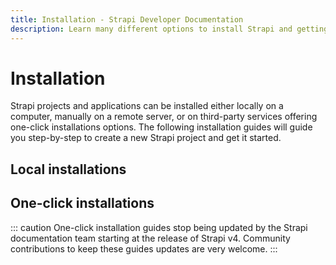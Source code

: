 ```yaml
---
title: Installation - Strapi Developer Documentation
description: Learn many different options to install Strapi and getting started on using it.
---
```


# Installation

Strapi projects and applications can be installed either locally on a computer, manually on a remote server, or on third-party services offering one-click installations options. The following installation guides will guide you step-by-step to create a new Strapi project and get it started.

## Local installations

<div>
	<InstallLink link="installation/cli.html">
		<template #icon>
      <svg width="244px" height="244px" viewBox="0 0 244 244" version="1.1" xmlns="http://www.w3.org/2000/svg" xmlns:xlink="http://www.w3.org/1999/xlink">
        <g stroke="none" stroke-width="1" fill="none" fill-rule="evenodd">
          <g transform="translate(-567.000000, -357.000000)" fill="#FFFFFF">
            <g transform="translate(564.000000, 357.000000)">
              <g transform="translate(0.000000, 0.760305)">
                <path d="M164.892662,165.07248 L164.892662,86.343565 C164.892662,83.5395527 162.619561,81.2664516 159.815549,81.2664516 L81.177926,81.2664516 L81.177926,0 L240.993475,0 C243.797487,-1.5457868e-14 246.070588,2.2731011 246.070588,5.0771134 L246.070588,165.07248 L164.892662,165.07248 Z"></path><path d="M81.177926,0 L81.177926,81.2664516 L6.12389787,81.2664516 C4.72189171,81.2664516 3.58534116,80.129901 3.58534116,78.7278949 C3.58534116,78.0551071 3.85241582,77.4098346 4.32788926,76.9338427 L81.177926,0 Z"  opacity="0.404989"></path><path d="M246.070588,171.205824 L246.070588,246.338931 L164.892662,246.338931 L241.736023,169.411772 C242.726851,168.419864 244.334176,168.418988 245.326084,169.409816 C245.802754,169.885967 246.070588,170.532078 246.070588,171.205824 Z" opacity="0.404989" transform="translate(205.481625, 205.705706) scale(-1, -1) translate(-205.481625, -205.705706) "></path><path d="M81.177926,81.2664516 L162.354106,81.2664516 C163.756112,81.2664516 164.892662,82.4030021 164.892662,83.8050083 L164.892662,165.07248 L86.2550394,165.07248 C83.4510271,165.07248 81.177926,162.799379 81.177926,159.995366 L81.177926,81.2664516 Z" opacity="0.404989"></path>
              </g>
            </g>
          </g>
        </g>
      </svg>
		</template>
		<template #title>CLI (recommended)</template>
		<template #description>
			Create a project on your local machine using the CLI.
		</template>
	</InstallLink>
</div>

<div>
	<InstallLink link="installation/docker.html">
		<template #icon>
			<svg xmlns="http://www.w3.org/2000/svg" width="34" height="23"><g fill="#fff" fill-rule="evenodd"><path d="M18.8017 10.5442h3.4333v-3.101h-3.4333zM14.745 10.5442h3.4333v-3.101H14.745v3.101zM10.6892 10.5442h3.4325v-3.101h-3.4334v3.101zM6.6316 10.5442h3.4334v-3.101H6.6316zM2.5759 10.5442h3.4324v-3.101H2.576v3.101zM6.6326 6.8226h3.4324v-3.101H6.6316v3.101zM10.6892 6.8226h3.4325v-3.101h-3.4334v3.101zM14.745 6.8226h3.4333v-3.101H14.745v3.101zM14.745 3.101h3.4333V0H14.745v3.101z"></path><path d="M28.752 8.3043c-.1708-1.2412-.8667-2.317-2.1326-3.2901l-.727-.482-.4866.7243c-.6197.9309-.9318 2.2216-.829 3.46.046.4351.19 1.2145.6408 1.8993-.4498.2405-1.3366.572-2.5144.549H.1285l-.045.2589c-.2111 1.2439-.2075 5.1252 2.329 8.1087 1.9269 2.2675 4.8168 3.4178 8.5889 3.4178 8.1757 0 14.2245-3.741 17.0565-10.5406 1.1136.022 3.5132.0064 4.7461-2.3326.0312-.0533.1056-.1947.3204-.638l.1184-.2424-.693-.46c-.75-.4984-2.4723-.681-3.7979-.4323z"></path></g></svg>
		</template>
		<template #title>Docker</template>
		<template #description>
      Create a project on your local machine using Docker.
    </template>
	</InstallLink>
</div>

## One-click installations

::: caution
One-click installation guides stop being updated by the Strapi documentation team starting at the release of Strapi v4. Community contributions to keep these guides updates are very welcome.
:::

<div>
	<InstallLink link="installation/digitalocean-one-click.html">
		<template #icon>
			<svg width="178" height="177" viewBox="0 0 178 177" xmlns="http://www.w3.org/2000/svg"><g fill="#fff" fill-rule="evenodd"><path d="M89 176.5v-34.2c36.2 0 64.3-35.9 50.4-74-5.1-14-16.4-25.3-30.5-30.4-38.1-13.8-74 14.2-74 50.4H.8C.8 30.6 56.6-14.4 117.1 4.5c26.4 8.3 47.5 29.3 55.7 55.7 18.9 60.5-26.1 116.3-83.8 116.3z" fill-rule="nonzero"></path><path d="M89.1 142.5H55v-34.1h34.1zM55 168.6H28.9v-26.1H55zM28.9 142.5H7v-21.9h21.9v21.9z"></path></g></svg>
		</template>
		<template #title>DigitalOcean One-click</template>
		<template #description>
			Create a project hosted on DigitalOcean.
		</template>
	</InstallLink>
</div>

<div>
	<InstallLink link="installation/platformsh.html">
		<template #icon>
			<svg xmlns="http://www.w3.org/2000/svg" viewBox="0 0 50 50"><defs><style>.bcac695a-a0a4-4100-84fd-61ecc421091c{fill:#0a0a0a;}.fc8dd422-fb02-4822-a57e-c20c8b5eef7c{fill:#fff;}</style></defs><g id="b5f9bb49-1614-4b22-8c04-f5182c1803f5" data-name="Layer 2"><g id="b2a28560-5e48-4435-accd-e149b4f96cc0" data-name="Layer 1"><rect class="fc8dd422-fb02-4822-a57e-c20c8b5eef7c" x="10.73" y="10.72" width="28.55" height="11.35"/><rect class="fc8dd422-fb02-4822-a57e-c20c8b5eef7c" x="10.73" y="35.42" width="28.55" height="3.86"/><rect class="fc8dd422-fb02-4822-a57e-c20c8b5eef7c" x="10.73" y="25.74" width="28.55" height="5.82"/></g></g></svg>
		</template>
		<template #title>Platform.sh One-click</template>
		<template #description>
			Create a project hosted on Platform.sh.
		</template>
	</InstallLink>
</div>

<div>
	<InstallLink link="installation/render.html">
		<template #icon>
			<svg viewBox="21.7 21.7 181 181" xmlns="http://www.w3.org/2000/svg"><g><polygon class="st0" points="145 31.7 143 31.7 143 33.7 143 52.2 143 54.2 145 54.2 163.6 54.2 165.6 54.2 165.6 52.2 165.6 33.7 165.6 31.7 163.6 31.7" fill="#fff"/><path class="st0" d="M 85.2 31.7 C 78 31.7 71 33.1 64.4 35.9 C 58 38.6 52.3 42.5 47.4 47.4 C 42.5 52.3 38.6 58 35.9 64.4 C 33.1 71 31.7 78 31.7 85.2 L 31.7 163.6 L 31.7 165.6 L 33.7 165.6 L 52.3 165.6 L 54.3 165.6 L 54.3 163.6 L 54.3 84.9 C 54.7 76.8 58.1 69.2 63.8 63.6 C 69.6 57.9 77.2 54.6 85.3 54.3 L 126.5 54.3 L 128.5 54.3 L 128.5 52.3 L 128.5 33.7 L 128.5 31.7 L 126.5 31.7 L 85.2 31.7 Z" fill="#fff"/><polygon class="st0" points="182.1 105.9 180.1 105.9 180.1 107.9 180.1 126.5 180.1 128.5 182.1 128.5 200.7 128.5 202.7 128.5 202.7 126.5 202.7 107.9 202.7 105.9 200.7 105.9" fill="#fff"/><polygon class="st0" points="182.1 68.8 180.1 68.8 180.1 70.8 180.1 89.4 180.1 91.4 182.1 91.4 200.7 91.4 202.7 91.4 202.7 89.4 202.7 70.8 202.7 68.8 200.7 68.8" fill="#fff"/><polygon class="st0" points="200.7 31.7 182.1 31.7 180.1 31.7 180.1 33.7 180.1 52.2 180.1 54.2 182.1 54.2 200.7 54.2 202.7 54.2 202.7 52.2 202.7 33.7 202.7 31.7" fill="#fff"/><polygon class="st0" points="182.1 143 180.1 143 180.1 145 180.1 163.6 180.1 165.6 182.1 165.6 200.7 165.6 202.7 165.6 202.7 163.6 202.7 145 202.7 143 200.7 143" fill="#fff"/><polygon class="st0" points="182.1 180.1 180.1 180.1 180.1 182.1 180.1 200.7 180.1 202.7 182.1 202.7 200.7 202.7 202.7 202.7 202.7 200.7 202.7 182.1 202.7 180.1 200.7 180.1" fill="#fff"/><polygon class="st0" points="145 180.1 143 180.1 143 182.1 143 200.7 143 202.7 145 202.7 163.6 202.7 165.6 202.7 165.6 200.7 165.6 182.1 165.6 180.1 163.6 180.1" fill="#fff"/><polygon class="st0" points="107.9 180.3 105.9 180.3 105.9 182.3 105.9 200.9 105.9 202.9 107.9 202.9 126.5 202.9 128.5 202.9 128.5 200.9 128.5 182.3 128.5 180.3 126.5 180.3" fill="#fff"/><polygon class="st0" points="70.8 180.1 68.8 180.1 68.8 182.1 68.8 200.7 68.8 202.7 70.8 202.7 89.4 202.7 91.4 202.7 91.4 200.7 91.4 182.1 91.4 180.1 89.4 180.1" fill="#fff"/><polygon class="st0" points="33.7 180.1 31.7 180.1 31.7 182.1 31.7 200.7 31.7 202.7 33.7 202.7 52.2 202.7 54.2 202.7 54.2 200.7 54.2 182.1 54.2 180.1 52.2 180.1" fill="#fff"/></g></svg>
		</template>
		<template #title>Render One-click</template>
		<template #description>
			Create a project hosted on Render.
		</template>
	</InstallLink>
</div>
